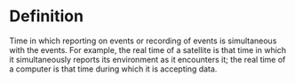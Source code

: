 # Definition

Time in which reporting on events or recording of events is simultaneous
with the events. For example, the real time of a satellite is that time
in which it simultaneously reports its environment as it encounters it;
the real time of a computer is that time during which it is accepting
data.
